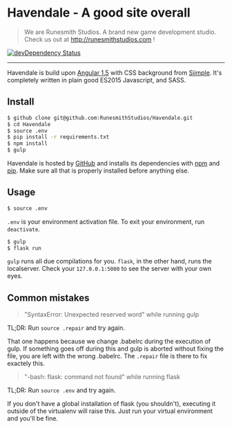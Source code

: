 # Havendale - A good site overall

> We are Runesmith Studios. A brand new game development studio. Check us out at http://runesmithstudios.com !

[![devDependency Status](https://david-dm.org/RunesmithStudios/Havendale/dev-status.svg?style=flat-square)](https://david-dm.org/RunesmithStudios/Havendale#info=devDependencies)

---

Havendale is build upon [Angular 1.5](https://angularjs.org/) with CSS background from [Siimple](http://siimple.juanes.xyz/).
It's completely written in plain good ES2015 Javascript, and SASS.

## Install

```sh
$ github clone git@github.com:RunesmithStudios/Havendale.git
$ cd Havendale
$ source .env
$ pip install -r requirements.txt
$ npm install
$ gulp
```

Havendale is hosted by [GitHub](https://git-scm.com) and installs its dependencies with [npm](http://npmjs.org/) and [pip](https://pip.pypa.io/en/stable/installing/). Make sure all that is properly installed before anything else.

## Usage

```sh
$ source .env
```

`.env` is your environment activation file. To exit your environment, run `deactivate`.

```sh
$ gulp
$ flask run
```

`gulp` runs all due compilations for you. `flask`, in the other hand, runs the localserver.
Check your `127.0.0.1:5000` to see the server with your own eyes.

## Common mistakes

> "SyntaxError: Unexpected reserved word" while running gulp

TL;DR: Run `source .repair` and try again.

That one happens because we change .babelrc during the execution of gulp. If something goes off during this and gulp is aborted without fixing the file, you are left with the wrong .babelrc. The `.repair` file is there to fix exactely this.

> "-bash: flask: command not found" while running flask

TL;DR: Run `source .env` and try again.

If you don't have a global installation of flask (you shouldn't), executing it outside of the virtualenv will raise this. Just run your virtual environment and you'll be fine.
